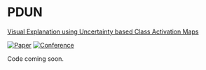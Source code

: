 # PDUN
 [Visual Explanation using Uncertainty based Class Activation Maps](https://delta-lab-iitk.github.io/U-CAM/)

[![Paper](http://img.shields.io/badge/paper-arxiv.1908.06306-B31B1B.svg)](https://arxiv.org/abs/1908.06306)
[![Conference](http://img.shields.io/badge/ICCV-2019-4b44ce.svg)]()

Code coming soon.
